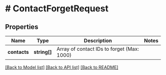 # # ContactForgetRequest

## Properties

Name | Type | Description | Notes
------------ | ------------- | ------------- | -------------
**contacts** | **string[]** | Array of contact IDs to forget (Max: 1000) |

[[Back to Model list]](../../README.md#models) [[Back to API list]](../../README.md#endpoints) [[Back to README]](../../README.md)
